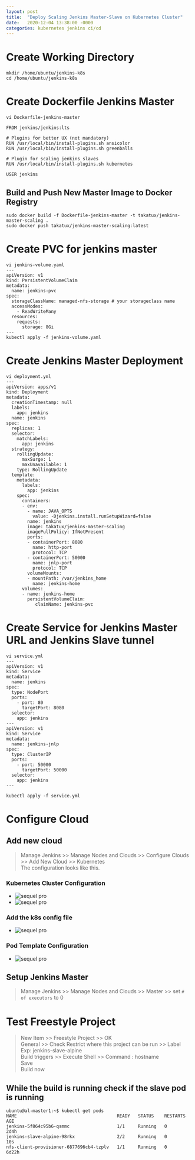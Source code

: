 ```yaml
---
layout: post
title:  "Deploy Scaling Jenkins Master-Slave on Kubernetes Cluster"
date:   2020-12-04 13:38:00 -0000
categories: kubernetes jenkins ci/cd
---
```

# Create Working Directory  
```
mkdir /home/ubuntu/jenkins-k8s
cd /home/ubuntu/jenkins-k8s
```  
# Create Dockerfile Jenkins Master
```
vi Dockerfile-jenkins-master 

FROM jenkins/jenkins:lts

# Plugins for better UX (not mandatory)
RUN /usr/local/bin/install-plugins.sh ansicolor
RUN /usr/local/bin/install-plugins.sh greenballs

# Plugin for scaling jenkins slaves
RUN /usr/local/bin/install-plugins.sh kubernetes

USER jenkins
```  

## Build and Push New Master Image to Docker Registry
```
sudo docker build -f Dockerfile-jenkins-master -t takatux/jenkins-master-scaling .
sudo docker push takatux/jenkins-master-scaling:latest
```

# Create PVC for jenkins master  
```
vi jenkins-volume.yaml
---
apiVersion: v1
kind: PersistentVolumeClaim
metadata:
  name: jenkins-pvc
spec:
  storageClassName: managed-nfs-storage # your storageclass name
  accessModes:
    - ReadWriteMany
  resources:
    requests:
      storage: 8Gi
---
kubectl apply -f jenkins-volume.yaml
```  

# Create Jenkins Master Deployment
```
vi deployment.yml 
---
apiVersion: apps/v1
kind: Deployment
metadata:
  creationTimestamp: null
  labels:
    app: jenkins
  name: jenkins
spec:
  replicas: 1
  selector:
    matchLabels:
      app: jenkins
  strategy:
    rollingUpdate:
      maxSurge: 1
      maxUnavailable: 1
    type: RollingUpdate
  template:
    metadata:
      labels:
        app: jenkins
    spec:
      containers:
      - env:
        - name: JAVA_OPTS
          value: -Djenkins.install.runSetupWizard=false
        name: jenkins
        image: takatux/jenkins-master-scaling
        imagePullPolicy: IfNotPresent
        ports:
        - containerPort: 8080
          name: http-port
          protocol: TCP
        - containerPort: 50000
          name: jnlp-port
          protocol: TCP
        volumeMounts:
        - mountPath: /var/jenkins_home
          name: jenkins-home
      volumes:
      - name: jenkins-home
        persistentVolumeClaim:
           claimName: jenkins-pvc
```

# Create Service for Jenkins Master URL and Jenkins Slave tunnel
```
vi service.yml 
---
apiVersion: v1
kind: Service
metadata:
  name: jenkins
spec:
  type: NodePort
  ports:
    - port: 80
      targetPort: 8080
  selector:
    app: jenkins
---
apiVersion: v1
kind: Service
metadata:
  name: jenkins-jnlp
spec:
  type: ClusterIP
  ports:
    - port: 50000
      targetPort: 50000
  selector:
    app: jenkins
---

kubectl apply -f service.yml
```

# Configure Cloud  
## Add new cloud  
> Manage Jenkins >> Manage Nodes and Clouds >> Configure Clouds >> Add New Cloud >> Kubernetes  
The configuration looks like this.  
### Kubernetes Cluster Configuration
- <img src="/images/scaling-jenkins-1.png" alt="sequel pro" class="img-responsive"/>  
- <img src="/images/scaling-jenkins-2.png" alt="sequel pro" class="img-responsive"/>  
### Add the k8s config file
- <img src="/images/scaling-jenkins-3.png" alt="sequel pro" class="img-responsive"/>  
### Pod Template Configuration
- <img src="/images/scaling-jenkins-4.png" alt="sequel pro" class="img-responsive"/>  

## Setup Jenkins Master 
> Manage Jenkins >> Manage Nodes and Clouds >> Master >> set `# of executors` to 0  

# Test Freestyle Project  
> New Item >> Freestyle Project >> OK  
> General >> Check Restrict where this project can be run >> Label Exp: jenkins-slave-alpine  
> Build triggers >> Execute Shell >> Command : hostname  
> Save  
> Build now

## While the build is running check if the slave pod is running
```
ubuntu@al-master1:~$ kubectl get pods
NAME                                      READY   STATUS    RESTARTS   AGE
jenkins-5f864c95b6-qsmmc                  1/1     Running   0          2d4h
jenkins-slave-alpine-98rkx                2/2     Running   0          10s
nfs-client-provisioner-6877696cb4-tzplv   1/1     Running   0          6d22h
```
  